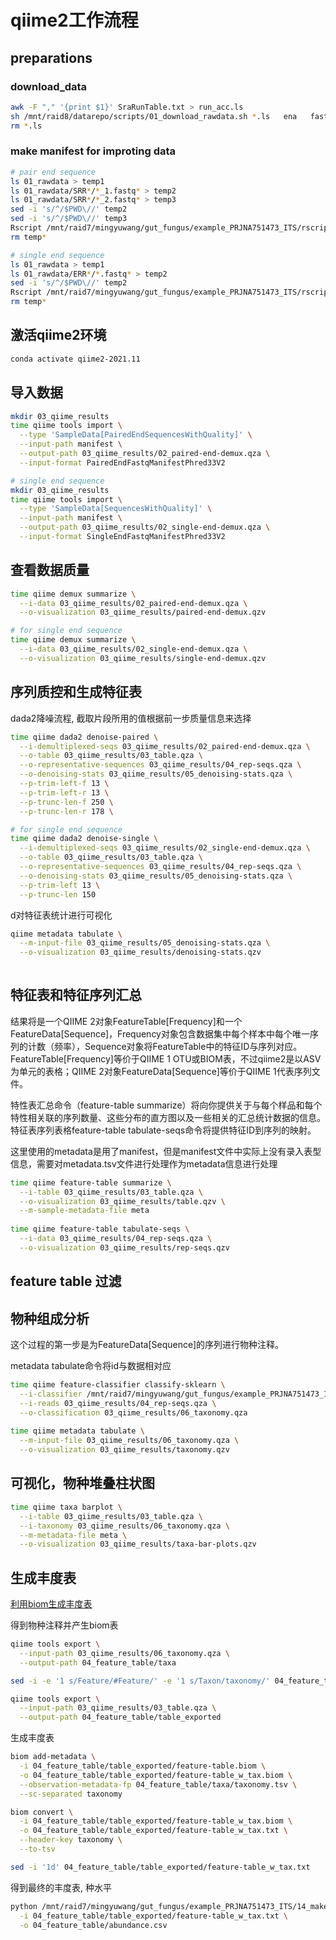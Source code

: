 # qiime2工作流程

## preparations
### download_data
```bash
awk -F "," '{print $1}' SraRunTable.txt > run_acc.ls
sh /mnt/raid8/datarepo/scripts/01_download_rawdata.sh *.ls   ena   fastq
rm *.ls

```

### make manifest for improting data
```bash
# pair end sequence
ls 01_rawdata > temp1
ls 01_rawdata/SRR*/*_1.fastq* > temp2
ls 01_rawdata/SRR*/*_2.fastq* > temp3
sed -i 's/^/$PWD\//' temp2
sed -i 's/^/$PWD\//' temp3
Rscript /mnt/raid7/mingyuwang/gut_fungus/example_PRJNA751473_ITS/rscript1
rm temp* 

```

```bash
# single end sequence
ls 01_rawdata > temp1
ls 01_rawdata/ERR*/*.fastq* > temp2
sed -i 's/^/$PWD\//' temp2
Rscript /mnt/raid7/mingyuwang/gut_fungus/example_PRJNA751473_ITS/rscript2_singleend
rm temp*

```


## 激活qiime2环境
```bash
conda activate qiime2-2021.11

```

## 导入数据
```bash
mkdir 03_qiime_results
time qiime tools import \
  --type 'SampleData[PairedEndSequencesWithQuality]' \
  --input-path manifest \
  --output-path 03_qiime_results/02_paired-end-demux.qza \
  --input-format PairedEndFastqManifestPhred33V2

```

```bash
# single end sequence
mkdir 03_qiime_results
time qiime tools import \
  --type 'SampleData[SequencesWithQuality]' \
  --input-path manifest \
  --output-path 03_qiime_results/02_single-end-demux.qza \
  --input-format SingleEndFastqManifestPhred33V2

```

## 查看数据质量

```bash
time qiime demux summarize \
  --i-data 03_qiime_results/02_paired-end-demux.qza \
  --o-visualization 03_qiime_results/paired-end-demux.qzv

```

```bash
# for single end sequence
time qiime demux summarize \
  --i-data 03_qiime_results/02_single-end-demux.qza \
  --o-visualization 03_qiime_results/single-end-demux.qzv

```
## 序列质控和生成特征表
dada2降噪流程, 截取片段所用的值根据前一步质量信息来选择

```bash
time qiime dada2 denoise-paired \
  --i-demultiplexed-seqs 03_qiime_results/02_paired-end-demux.qza \
  --o-table 03_qiime_results/03_table.qza \
  --o-representative-sequences 03_qiime_results/04_rep-seqs.qza \
  --o-denoising-stats 03_qiime_results/05_denoising-stats.qza \
  --p-trim-left-f 13 \
  --p-trim-left-r 13 \
  --p-trunc-len-f 250 \
  --p-trunc-len-r 178 \
```

```bash
# for single end sequence
time qiime dada2 denoise-single \
  --i-demultiplexed-seqs 03_qiime_results/02_single-end-demux.qza \
  --o-table 03_qiime_results/03_table.qza \
  --o-representative-sequences 03_qiime_results/04_rep-seqs.qza \
  --o-denoising-stats 03_qiime_results/05_denoising-stats.qza \
  --p-trim-left 13 \
  --p-trunc-len 150
```

d对特征表统计进行可视化
```bash
qiime metadata tabulate \
  --m-input-file 03_qiime_results/05_denoising-stats.qza \
  --o-visualization 03_qiime_results/denoising-stats.qzv
  
```


## 特征表和特征序列汇总
结果将是一个QIIME 2对象FeatureTable[Frequency]和一个FeatureData[Sequence]，Frequency对象包含数据集中每个样本中每个唯一序列的计数（频率），Sequence对象将FeatureTable中的特征ID与序列对应。FeatureTable[Frequency]等价于QIIME 1 OTU或BIOM表，不过qiime2是以ASV为单元的表格；QIIME 2对象FeatureData[Sequence]等价于QIIME 1代表序列文件。

特性表汇总命令（feature-table summarize）将向你提供关于与每个样品和每个特性相关联的序列数量、这些分布的直方图以及一些相关的汇总统计数据的信息。特征表序列表格feature-table tabulate-seqs命令将提供特征ID到序列的映射。

这里使用的metadata是用了manifest，但是manifest文件中实际上没有录入表型信息，需要对metadata.tsv文件进行处理作为metadata信息进行处理

```bash
time qiime feature-table summarize \
  --i-table 03_qiime_results/03_table.qza \
  --o-visualization 03_qiime_results/table.qzv \
  --m-sample-metadata-file meta
  
time qiime feature-table tabulate-seqs \
  --i-data 03_qiime_results/04_rep-seqs.qza \
  --o-visualization 03_qiime_results/rep-seqs.qzv
```
## feature table 过滤


## 物种组成分析
这个过程的第一步是为FeatureData[Sequence]的序列进行物种注释。

metadata tabulate命令将id与数据相对应

```bash
time qiime feature-classifier classify-sklearn \
  --i-classifier /mnt/raid7/mingyuwang/gut_fungus/example_PRJNA751473_ITS/02_classifier/01* \
  --i-reads 03_qiime_results/04_rep-seqs.qza \
  --o-classification 03_qiime_results/06_taxonomy.qza
  
time qiime metadata tabulate \
  --m-input-file 03_qiime_results/06_taxonomy.qza \
  --o-visualization 03_qiime_results/taxonomy.qzv
```

## 可视化，物种堆叠柱状图
```bash
time qiime taxa barplot \
  --i-table 03_qiime_results/03_table.qza \
  --i-taxonomy 03_qiime_results/06_taxonomy.qza \
  --m-metadata-file meta \
  --o-visualization 03_qiime_results/taxa-bar-plots.qzv
```

## 生成丰度表
[利用biom生成丰度表](https://github.com/iceQHdrop/16s_Taxonomic-analysis#%E5%88%A9%E7%94%A8biom%E5%AE%8C%E6%88%90%E4%B8%B0%E5%BA%A6%E8%A1%A8)

得到物种注释并产生biom表
```bash
qiime tools export \
  --input-path 03_qiime_results/06_taxonomy.qza \
  --output-path 04_feature_table/taxa

sed -i -e '1 s/Feature/#Feature/' -e '1 s/Taxon/taxonomy/' 04_feature_table/taxa/taxonomy.tsv

qiime tools export \
  --input-path 03_qiime_results/03_table.qza \
  --output-path 04_feature_table/table_exported

```
生成丰度表
```bash
biom add-metadata \
  -i 04_feature_table/table_exported/feature-table.biom \
  -o 04_feature_table/table_exported/feature-table_w_tax.biom \
  --observation-metadata-fp 04_feature_table/taxa/taxonomy.tsv \
  --sc-separated taxonomy

biom convert \
  -i 04_feature_table/table_exported/feature-table_w_tax.biom \
  -o 04_feature_table/table_exported/feature-table_w_tax.txt \
  --header-key taxonomy \
  --to-tsv

sed -i '1d' 04_feature_table/table_exported/feature-table_w_tax.txt

```
得到最终的丰度表, 种水平
```bash
python /mnt/raid7/mingyuwang/gut_fungus/example_PRJNA751473_ITS/14_make_feature_table/adjust-abundance.py \
  -i 04_feature_table/table_exported/feature-table_w_tax.txt \
  -o 04_feature_table/abundance.csv

```